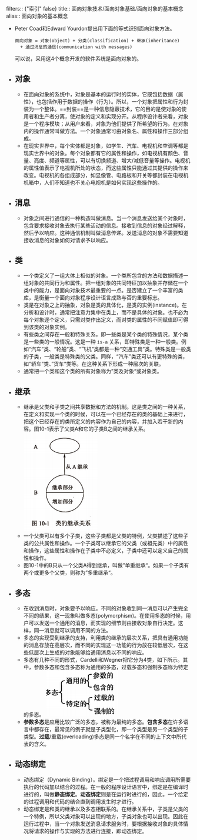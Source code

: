filters:: {"索引" false}
title:: 面向对象技术/面向对象基础/面向对象的基本概念
alias:: 面向对象的基本概念

- Peter Coad和Edward Yourdon提出用下面的等式识别面向对象方法。
  ```
  面向对象 = 对象(object) + 分类(classification) + 继承(inheritance) 
  	+ 通过消息的通信(communication with messages)
  ```
  可以说，采用这4个概念开发的软件系统是面向对象的。
- ## 对象
	- 在面向对象的系统中，对象是基本的运行时的实体，它既包括数据（属性），也包括作用于数据的操作（行为）。所以，一个对象把属性和行为封装为一个整体。==封装==是一种信息隐蔽技术，它的目的是使对象的使用者和生产者分离，使对象的定义和实现分开。从程序设计者来看，对象是一个程序模块；从用户来看，对象为他们提供了所希望的行为。在对象内的操作通常叫做方法。一个对象通常可由对象名、属性和操作三部分组成。
	- 在现实世界中，每个实体都是对象，如学生、汽车、电视机和空调等都是现实世界中的对象。每个对象都有它的属性和操作，如电视机有颜色、音量、亮度、频道等属性，可以有切换频道、增大/减低音量等操作。电视机的属性值表示了电视机所处的状态，而这些属性只能通过其提供的操作来改变。电视机的各组成部分，如显像管、电路板和开关等都封装在电视机机箱中，人们不知道也不关心电视机是如何实现这些操作的。
- ## 消息
	- 对象之间进行通信的一种构造叫做消息。当一个消息发送给某个对象时，包含要求接收对象去执行某些活动的信息。接收到信息的对象经过解释，然后予以响应。这种通信机制叫做消息传递。发送消息的对象不需要知道接收消息的对象如何对请求予以响应。
- ## 类
	- 一个类定义了一组大体上相似的对象。一个类所包含的方法和数据描述一组对象的共同行为和属性。把一组对象的共同特征加以抽象并存储在一个类中的能力，是面向对象技术最重要的一点。是否建立了一个丰富的类库，是衡量一个面向对象程序设计语言成熟与否的重要标志。
	- 类是在对象之上的抽象，对象是类的具体化，是类的实例(instance)。在分析和设计时，通常把注意力集中在类上，而不是具体的对象。也不必为每个对象逐个定义，只需对类作出定义，而对类的属性的不同赋值即可得到该类的对象实例。
	- 有些类之间存在一般和特殊关系，即一些类是某个类的特殊情况，某个类是一些类的一般情况。这是一种 `is-a` 关系，即特殊类是一种一般类。例如“汽车”类、“轮船”类、“飞机”类都是一种“交通工具”类。特殊类是一般类的子类，一般类是特殊类的父类。同样，“汽车”类还可以有更特殊的类，如“轿车“类、”货车“类等。在这种关系下形成一种层次的关联。
	- 通常把一个类和这个类的所有对象称为”类及对象“或对象类。
- ## 继承
	- 继承是父类和子类之间共享数据和方法的机制。这是类之间的一种关系，在定义和实现一个类的时候，可以在一个已经存在的类的基础上来进行，把这个已经存在的类所定义的内容作为自己的内容，并加入若干新的内容。图10-1表示了父类A和它的子类B之间的继承关系。
	  ![image.png](../assets/image_1649063946907_0.png)
	- 一个父类可以有多个子类，这些子类都是父类的特例，父类描述了这些子类的公共属性和操作。一个子类可以继承它的父类（或祖先类）中的属性和操作，这些属性和操作在子类中不必定义，子类中还可以定义自己的属性和操作。
	- 图10-1中的B只从一个父类A得到继承，叫做”单重继承“。如果一个子类有两个或更多个父类，则称为”多重继承“。
- ## 多态
	- 在收到消息时，对象要予以响应。不同的对象收到同一消息可以产生完全不同的结果，这一现象叫做多态(polymorphism)。在使用多态的时候，用户可以发送一个通用的消息，而实现的细节则由接收对象自行决定。这样，同一消息就可以调用不同的方法。
	- 多态的实现受到继承的支持，利用类的继承的层次关系，把具有通用功能的消息存放在高层次，而不同的实现这一功能的行为放在较低层次，在这些低层次上生成的对象能够给通用消息以不同的响应。
	- 多态有几种不同的形式，Cardelli和Wegner把它分为4类，如下所示。其中，参数多态和包含多态称为通用的多态，过载多态和强制多态称为特定的多态。
	  ![image.png](../assets/image_1649063990761_0.png)
	- **参数多态**是应用比较广泛的多态，被称为最纯的多态。**包含多态**在许多语言中都存在，最常见的例子就是子类型化，即一个类型是另一个类型的子类型。**过载**/重载(overloading)多态是同一个名字在不同的上下文中所代表的含义。
- ## 动态绑定
	- 动态绑定（Dynamic Binding）。绑定是一个把过程调用和响应调用所需要执行的代码加以结合的过程。在一般的程序设计语言中，绑定是在编译时进行的，叫做**静态绑定**。**动态绑定**则是在运行时进行的，因此，一个给定的过程调用和代码的结合直到调用发生时才进行。
	- 动态绑定是和类的继承以及多态相联系的。在继承关系中，子类是父类的一个特例，所以父类对象可以出现的地方，子类对象也可以出现。因此在运行过程中，当一个对象发送消息请求服务时，要根据接收对象的具体情况将请求的操作与实现的方法进行连接，即动态绑定。
